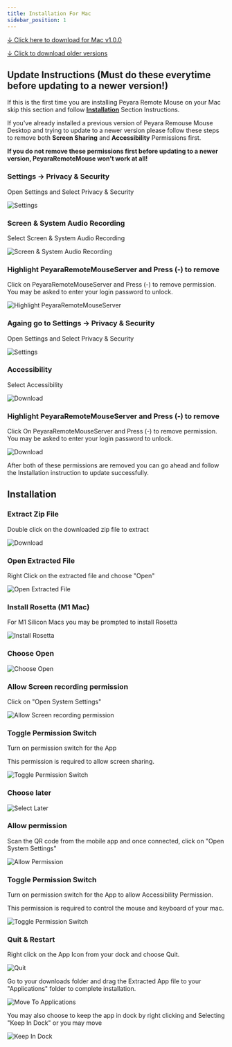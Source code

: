 ```yaml
---
title: Installation For Mac
sidebar_position: 1
---
```


[↓ <u>Click here to download for Mac v1.0.0</u>](https://github.com/ayonshafiul/peyara-mouse-server/releases/download/v1.0.0/PeyaraRemoteMouseServer-darwin-x64-1.0.0.zip)

[↓ <u>Click to download older versions </u>](https://github.com/ayonshafiul/peyara-mouse-server/releases)

## Update Instructions (Must do these everytime before updating to a newer version!)

If this is the first time you are installing Peyara Remote Mouse on your Mac skip this section and follow **[Installation](/docs/Installation/mac#installation)** Section Instructions.

If you've already installed a previous version of Peyara Remouse Mouse Desktop and trying to update to a newer version please follow these steps to remove both **Screen Sharing** and **Accessibility** Permissions first.

**If you do not remove these permissions first before updating to a newer version, PeyaraRemoteMouse won't work at all!**

### Settings -> Privacy & Security

Open Settings and Select Privacy & Security

![Settings](/img/mac/ss9.png)

### Screen & System Audio Recording

Select Screen & System Audio Recording

![Screen & System Audio Recording](/img/mac/ss10.png)

### Highlight PeyaraRemoteMouseServer and Press (-) to remove

Click on PeyaraRemoteMouseServer and Press (-) to remove permission. You may be asked to enter your login password to unlock.

![Highlight PeyaraRemoteMouseServer](/img/mac/ss11.png)

### Againg go to Settings -> Privacy & Security

Open Settings and Select Privacy & Security

![Settings](/img/mac/ss9.png)

### Accessibility

Select Accessibility

![Download](/img/mac/ss12.png)

### Highlight PeyaraRemoteMouseServer and Press (-) to remove

Click On PeyaraRemoteMouseServer and Press (-) to remove permission. You may be asked to enter your login password to unlock.

![Download](/img/mac/ss13.png)

After both of these permissions are removed you can go ahead and follow the Installation instruction to update successfully.

## Installation

### Extract Zip File

Double click on the downloaded zip file to extract

![Download](/img/mac/ss1.png)

### Open Extracted File

Right Click on the extracted file and choose "Open"

![Open Extracted File](/img/mac/ss2.png)

### Install Rosetta (M1 Mac)

For M1 Silicon Macs you may be prompted to install Rosetta

![Install Rosetta](/img/mac/ss3.png)

### Choose Open

![Choose Open](/img/mac/ss4.png)

### Allow Screen recording permission

Click on "Open System Settings"

![Allow Screen recording permission](/img/mac/ss5.png)

### Toggle Permission Switch

Turn on permission switch for the App

This permission is required to allow screen sharing.

![Toggle Permission Switch](/img/mac/ss14.png)

### Choose later

![Select Later](/img/mac/ss6.png)

### Allow permission

Scan the QR code from the mobile app and once connected, click on "Open System Settings"

![Allow Permission](/img/mac/ss7.png)

### Toggle Permission Switch

Turn on permission switch for the App to allow Accessibility Permission.

This permission is required to control the mouse and keyboard of your mac.

![Toggle Permission Switch](/img/mac/ss8.png)

### Quit & Restart

Right click on the App Icon from your dock and choose Quit.

![Quit](/img/mac/ss15.png)

Go to your downloads folder and drag the Extracted App file to your "Applications" folder to complete installation.

![Move To Applications](/img/mac/ss16.png)

You may also choose to keep the app in dock by right clicking and Selecting "Keep In Dock" or you may move

![Keep In Dock](/img/mac/ss17.png)
